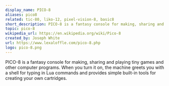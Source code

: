 ```yaml
---
display_name: PICO-8
aliases: pico8
related: tic-80, liko-12, pixel-vision-8, basic8
short_description: PICO-8 is a fantasy console for making, sharing and playing tiny games and other computer programs in Lua.
topic: pico-8
wikipedia_url: https://en.wikipedia.org/wiki/Pico-8
created_by: Joseph White
url: https://www.lexaloffle.com/pico-8.php
logo: pico-8.png
---
```

PICO-8 is a fantasy console for making, sharing and playing tiny games and other computer programs. When you turn it on, the machine greets you with a shell for typing in Lua commands and provides simple built-in tools for creating your own cartridges.
